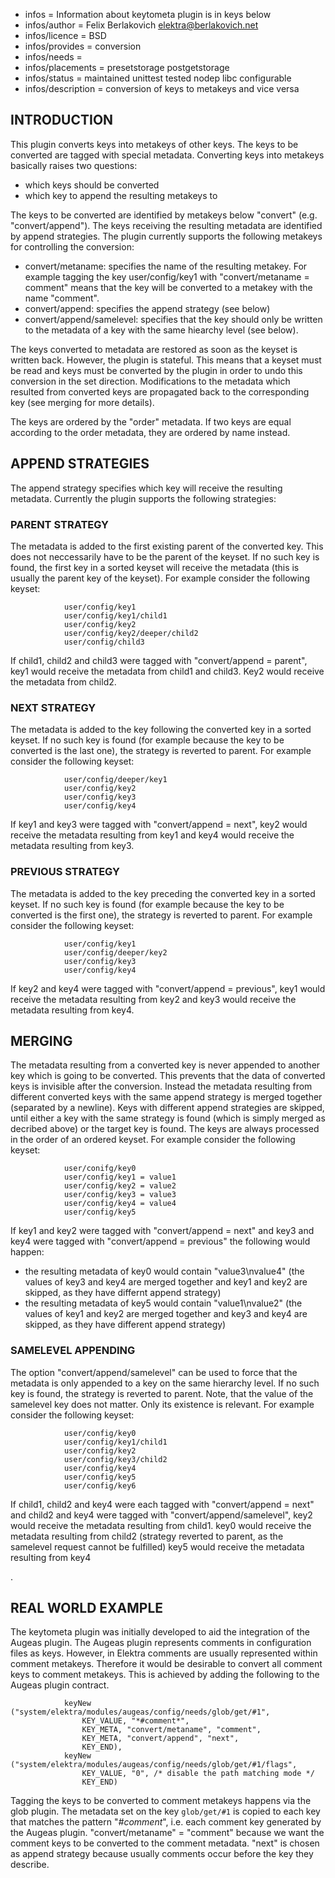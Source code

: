 - infos = Information about keytometa plugin is in keys below
- infos/author = Felix Berlakovich <elektra@berlakovich.net>
- infos/licence = BSD
- infos/provides = conversion
- infos/needs =
- infos/placements = presetstorage postgetstorage
- infos/status = maintained unittest tested nodep libc configurable
- infos/description = conversion of keys to metakeys and vice versa

## INTRODUCTION ##

This plugin converts keys into metakeys of other keys.
The keys to be converted are tagged with special metadata.
Converting keys into metakeys basically raises two questions:
- which keys should be converted
- which key to append the resulting metakeys to

The keys to be converted are identified by metakeys below "convert" (e.g. "convert/append").
The keys receiving the resulting metadata are identified by append strategies.
The plugin currently supports the following metakeys for controlling the conversion:

- convert/metaname: specifies the name of the resulting metakey. For example tagging the key user/config/key1 with "convert/metaname = comment" means that the key will be converted to a metakey with the name "comment".
- convert/append: specifies the append strategy (see below)
- convert/append/samelevel: specifies that the key should only be written to the metadata of a key with the same hiearchy level (see below).

The keys converted to metadata are restored as soon as the keyset is written back.
However, the plugin is stateful. This means that a keyset must be read and keys must be
converted by the plugin in order to undo this conversion in the set direction.
Modifications to the metadata which resulted from converted keys are propagated back
to the corresponding key (see merging for more details).

The keys are ordered by the "order" metadata. If two keys are equal according to the order metadata,
they are ordered by name instead.



## APPEND STRATEGIES ##

The append strategy specifies which key will receive the resulting metadata.
Currently the plugin supports the following strategies:

### PARENT STRATEGY ###

The metadata is added to the first existing parent of the converted key.
This does not neccessarily have to be the parent of the keyset. If no such key is found,
the first key in a sorted keyset will receive the metadata (this is usually the parent key of the keyset).
For example consider the following keyset:

				user/config/key1
				user/config/key1/child1
				user/config/key2
				user/config/key2/deeper/child2
				user/config/child3

If child1, child2 and child3 were tagged with "convert/append = parent", key1 would receive
the metadata from child1 and child3. Key2 would receive the metadata from child2.

### NEXT STRATEGY ###

The metadata is added to the key following the converted key in a sorted keyset.
If no such key is found (for example because the key to be converted is the last one),
the strategy is reverted to parent. For example consider the following keyset:

				user/config/deeper/key1
				user/config/key2
				user/config/key3
				user/config/key4

If key1 and key3 were tagged with "convert/append = next", key2 would receive the metadata
resulting from key1 and key4 would receive the metadata resulting from key3.

### PREVIOUS STRATEGY ###

The metadata is added to the key preceding the converted key in a sorted keyset.
If no such key is found (for example because the key to be converted is the first one),
the strategy is reverted to parent. For example consider the following keyset:

				user/config/key1
				user/config/deeper/key2
				user/config/key3
				user/config/key4

If key2 and key4 were tagged with "convert/append = previous", key1 would receive the metadata
resulting from key2 and key3 would receive the metadata resulting from key4.



## MERGING ##

The metadata resulting from a converted key is never appended to another key which is going to
be converted. This prevents that the data of converted keys is invisible after the conversion.
Instead the metadata resulting from different converted keys with the same append strategy is
merged together (separated by a newline). Keys with different append strategies are skipped,
until either a key with the same strategy is found (which is simply merged as decribed above)
or the target key is found. The keys are always processed in the order of an ordered keyset.
For example consider the following keyset:

				user/conifg/key0
				user/config/key1 = value1
				user/config/key2 = value2
				user/config/key3 = value3
				user/config/key4 = value4
				user/config/key5

If key1 and key2 were tagged with "convert/append = next" and key3 and key4 were tagged with "convert/append = previous" the following would happen:
- the resulting metadata of key0 would contain "value3\nvalue4" (the values of key3 and key4 are merged together and key1 and key2 are skipped, as they have differnt append strategy)
- the resulting metadata of key5 would contain "value1\nvalue2" (the values of key1 and key2 are merged together and key3 and key4 are skipped, as they have different append strategy)



### SAMELEVEL APPENDING ###

The option "convert/append/samelevel" can be used to force that the metadata is only appended to a key on the same hierarchy level. If no such key is found, the strategy is reverted to parent. Note, that the value of the samelevel key does not matter. Only its existence is relevant. For example consider the following keyset:

				user/config/key0
				user/config/key1/child1
				user/config/key2
				user/config/key3/child2
				user/config/key4
				user/config/key5
				user/config/key6

If child1, child2 and key4 were each tagged with "convert/append = next" and child2 and key4 were tagged with "convert/append/samelevel", key2 would receive the metadata resulting from child1.
key0 would receive the metadata resulting from child2 (strategy reverted to parent, as the samelevel request cannot be fulfilled)
key5 would receive the metadata resulting from key4

.

## REAL WORLD EXAMPLE ##

The keytometa plugin was initially developed to aid the integration of the Augeas plugin. The Augeas plugin represents comments in configuration files as keys. However,
in Elektra comments are usually represented within comment metakeys. Therefore it would be desirable to convert all comment keys to comment metakeys. This is achieved
by adding the following to the Augeas plugin contract.

				keyNew ("system/elektra/modules/augeas/config/needs/glob/get/#1",
					KEY_VALUE, "*#comment*",
					KEY_META, "convert/metaname", "comment",
					KEY_META, "convert/append", "next",
					KEY_END),
				keyNew ("system/elektra/modules/augeas/config/needs/glob/get/#1/flags",
					KEY_VALUE, "0", /* disable the path matching mode */
					KEY_END)

Tagging the keys to be converted to comment metakeys happens via the glob plugin. The metadata set on the key `glob/get/#1` is copied to each key that matches the
pattern "*#comment*", i.e. each comment key generated by the Augeas plugin. "convert/metaname" = "comment" because we want the comment keys to be converted to the
comment metadata. "next" is chosen as append strategy because usually comments occur before the key they describe.
